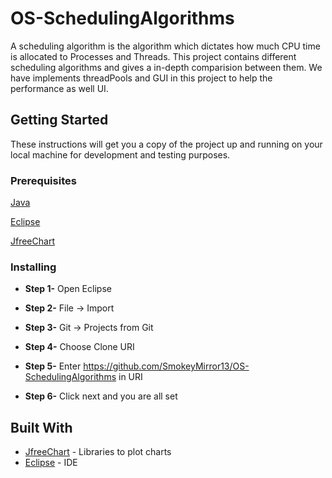 # OS-SchedulingAlgorithms

A scheduling algorithm is the algorithm which dictates how much CPU time is allocated to Processes and Threads. This project contains different scheduling algorithms and gives a in-depth comparision between them. We have implements threadPools and GUI in this project to help the performance as well UI.

## Getting Started

These instructions will get you a copy of the project up and running on your local machine for development and testing purposes.

### Prerequisites

[Java](https://www.java.com/en/download/)

[Eclipse](https://www.eclipse.org/downloads/)

[JfreeChart](http://www.jfree.org/jfreechart/download.html) 

### Installing

- **Step 1-**  Open Eclipse

- **Step 2-**  File -> Import

- **Step 3-**  Git -> Projects from Git

- **Step 4-**  Choose Clone URI

- **Step 5-**  Enter https://github.com/SmokeyMirror13/OS-SchedulingAlgorithms in URI

- **Step 6-**  Click next and you are all set

## Built With

* [JfreeChart](https://github.com/jfree/jfreechart) - Libraries to plot charts
* [Eclipse](https://www.eclipse.org/) - IDE

